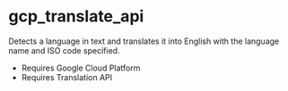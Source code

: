 # gcp_translate_api

Detects a language in text and translates it into English with the language name and ISO code specified.

- Requires Google Cloud Platform 
- Requires Translation API
